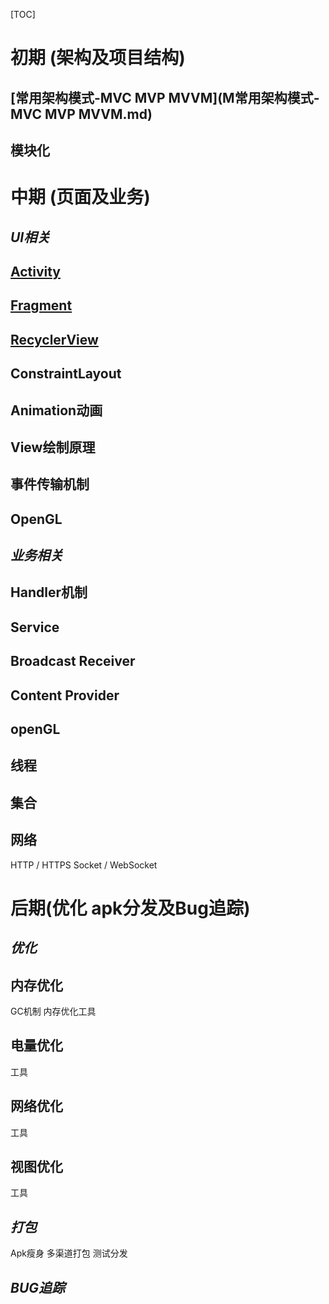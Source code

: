 [TOC]

# 初期 (架构及项目结构)

## [常用架构模式-MVC MVP MVVM](M常用架构模式-MVC MVP MVVM.md) 

## 模块化

# 中期 (页面及业务)

## ***UI相关***

## [Activity](Activity.md)

## [Fragment](Fragment.md) 

## [RecyclerView](RecyclerView.md) 

## ConstraintLayout

## Animation动画

## View绘制原理

## 事件传输机制

## OpenGL

## ***业务相关***

## Handler机制

## Service

## Broadcast Receiver

## Content Provider

## openGL

## 线程

## 集合

## 网络

HTTP / HTTPS  	Socket / WebSocket

# 后期(优化  apk分发及Bug追踪)

## ***优化***

## 内存优化

GC机制
内存优化工具

## 电量优化

工具

## 网络优化

工具

## 视图优化

工具

## ***打包***

Apk瘦身
多渠道打包
测试分发

## ***BUG追踪***